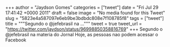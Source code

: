 
+++
author = "Jaydson Gomes"
categories = ["tweet"]
date = "Fri Jul 29 17:41:42 +0000 2011"
draft = false
image = "No media found for this Tweet"
slug = "5823e4a587097e6eb9be3bdbdc808e7f108785f8"
tags = ["tweet"]
title = """Segundo o @jefebrasil na ..."""
tweet = true
tweet_url = "https://twitter.com/jaydson/status/96998850358816769"
+++
Segundo o @jefebrasil na materia do Jornal Hoje, as pessoas nao podem acessar o Facebook
